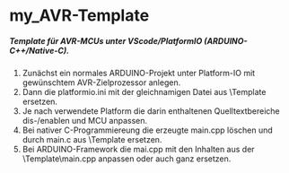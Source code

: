 # my_AVR-Template

##### Template für AVR-MCUs unter VScode/PlatformIO (ARDUINO-C++/Native-C).

1. Zunächst ein normales ARDUINO-Projekt unter Platform-IO mit gewünschtem AVR-Zielprozessor anlegen.
2. Dann die platformio.ini mit der gleichnamigen Datei aus \Template ersetzen.
3. Je nach verwendete Platform die darin enthaltenen Quelltextbereiche dis-/enablen und MCU anpassen.
4. Bei nativer C-Programmiereung die erzeugte main.cpp löschen und durch main.c aus \Template ersetzen.
5. Bei ARDUINO-Framework die mai.cpp mit den Inhalten aus der \Template\main.cpp anpassen oder auch ganz ersetzen.

